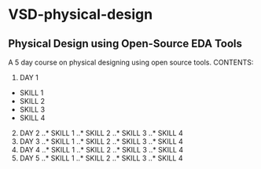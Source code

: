 # VSD-physical-design
## Physical Design using Open-Source EDA Tools
A 5 day course on physical designing using open source tools.
CONTENTS:
1. DAY 1
  * SKILL 1
  * SKILL 2
  * SKILL 3
  * SKILL 4
2. DAY 2
..* SKILL 1
..* SKILL 2
..* SKILL 3
..* SKILL 4
3. DAY 3
..* SKILL 1
..* SKILL 2
..* SKILL 3
..* SKILL 4
4. DAY 4
..* SKILL 1
..* SKILL 2
..* SKILL 3
..* SKILL 4
5. DAY 5
..* SKILL 1
..* SKILL 2
..* SKILL 3
..* SKILL 4

